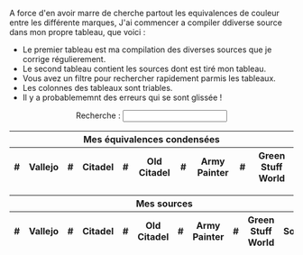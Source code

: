 A force d'en avoir marre de cherche partout les equivalences de couleur entre les différente marques, J'ai commencer a compiler ddiverse source dans mon propre tableau, que voici :
* Le premier tableau est ma compilation des diverses sources que je corrige régulierement.
* Le second tableau contient les sources dont est tiré mon tableau.
* Vous avez un filtre pour rechercher rapidement parmis les tableaux.
* Les colonnes des tableaux sont triables.
* Il y a probablememnt des erreurs qui se sont glissée !

<form style="text-align: center;">
	<label>
		Recherche :
		<input type="text" id="filter">
	</label>
</form>

<table class="sort my paint-db">
	<thead>
		<tr>
			<th colspan="10">Mes équivalences condensées</th>
		</tr>
		<tr>
			<th data-sort="0">#</th>
			<th data-sort="1">Vallejo</th>
			<th data-sort="2">#</th>
			<th data-sort="3">Citadel</th>
			<th data-sort="4">#</th>
			<th data-sort="5">Old Citadel</th>
			<th data-sort="6">#</th>
			<th data-sort="7">Army Painter</th>
			<th data-sort="8">#</th>
			<th data-sort="9">Green Stuff World</th>
		</tr>
	</thead>
	<tbody></tbody>
</table>

<table class="sort sources paint-db">
	<thead>
		<tr>
			<th colspan="11">Mes sources</th>
		</tr>
		<tr>
			<th data-sort="0">#</th>
			<th data-sort="1">Vallejo</th>
			<th data-sort="2">#</th>
			<th data-sort="3">Citadel</th>
			<th data-sort="4">#</th>
			<th data-sort="5">Old Citadel</th>
			<th data-sort="6">#</th>
			<th data-sort="7">Army Painter</th>
			<th data-sort="8">#</th>
			<th data-sort="9">Green Stuff World</th>
			<th data-sort="10">Source</th>
		</tr>
	</thead>
	<tbody></tbody>
</table>

